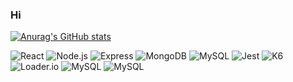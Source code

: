 ### Hi

<!--
**stevenharderjr/stevenharderjr** is a ✨ _special_ ✨ repository because its `README.md` (this file) appears on your GitHub profile.

Here are some ideas to get you started:

- 🔭 I’m currently working on ...
- 🌱 I’m currently learning ...
- 👯 I’m looking to collaborate on ...
- 🤔 I’m looking for help with ...
- 💬 Ask me about ...
- 📫 How to reach me: ...
- 😄 Pronouns: ...
- ⚡ Fun fact: ...
-->
[![Anurag's GitHub stats](https://github-readme-stats.vercel.app/api?username=stevenharderjr&theme=react)](https://github.com/anuraghazra/github-readme-stats)

<img alt="React" src="https://img.shields.io/badge/React-61DAFB?logo=react&logoColor=black&style=for-the-badge" />
<img alt="Node.js" src="https://img.shields.io/badge/Node.js-339933?logo=nodedotjs&logoColor=black&style=for-the-badge" />
<img alt="Express" src="https://img.shields.io/badge/Express-000000?logo=express&logoColor=white&style=for-the-badge" />
<img alt="MongoDB" src="https://img.shields.io/badge/MongoDB-000000?logo=mongodb&logoColor=white&style=for-the-badge" />
<img alt="MySQL" src="https://img.shields.io/badge/MySQL-000000?logo=mysql&logoColor=white&style=for-the-badge" />
<img alt="Jest" src="https://img.shields.io/badge/Jest-000000?logo=jest&logoColor=white&style=for-the-badge" />
<img alt="K6" src="https://img.shields.io/badge/K6-000000?logo=k6&logoColor=white&style=for-the-badge" />
<img alt="Loader.io" src="https://img.shields.io/badge/Loader.io-000000?logo=loaderio&logoColor=white&style=for-the-badge" />
<img alt="MySQL" src="https://img.shields.io/badge/MySQL-000000?logo=mysql&logoColor=white&style=for-the-badge" />
<img alt="MySQL" src="https://img.shields.io/badge/MySQL-000000?logo=mysql&logoColor=white&style=for-the-badge" />
